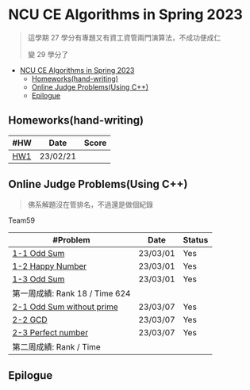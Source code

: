 # NCU CE Algorithms in Spring 2023

> 這學期 27 學分有專題又有資工資管兩門演算法，不成功便成仁
>
> 變 29 學分了

- [NCU CE Algorithms in Spring 2023](#ncu-ce-algorithms-in-spring-2023)
  - [Homeworks(hand-writing)](#homeworkshand-writing)
  - [Online Judge Problems(Using C++)](#online-judge-problemsusing-c)
  - [Epilogue](#epilogue)

## Homeworks(hand-writing)

| #HW                     | Date     | Score |
| ----------------------- | -------- | ----- |
| [HW1](./homeworks/hw1/) | 23/02/21 |       |

## Online Judge Problems(Using C++)

> 佛系解題沒在管排名，不過還是做個紀錄

Team59

| #Problem                                                                    | Date     | Status |
| --------------------------------------------------------------------------- | -------- | ------ |
| [1-1 Odd Sum](./oj-problems/01/1-1_odd_sum.cpp)                             | 23/03/01 | Yes    |
| [1-2 Happy Number](./oj-problems/01/1-2_happy_number.cpp)                   | 23/03/01 | Yes    |
| [1-3 Odd Sum](./oj-problems/01/1-1_odd_sum.cpp)                             | 23/03/01 | Yes    |
| 第一周成績: Rank 18 / Time 624                                              |          |        |
| [2-1 Odd Sum without prime](./oj-problems/02/2-1_odd_sum_without_prime.cpp) | 23/03/07 | Yes    |
| [2-2 GCD](./oj-problems/02/2-2_GCD.cpp)                                     | 23/03/07 | Yes    |
| [2-3 Perfect number](./oj-problems/02/2-3_perfect_number.cpp)               | 23/03/07 | Yes    |
| 第二周成績: Rank / Time                                                     |          |        |

## Epilogue
